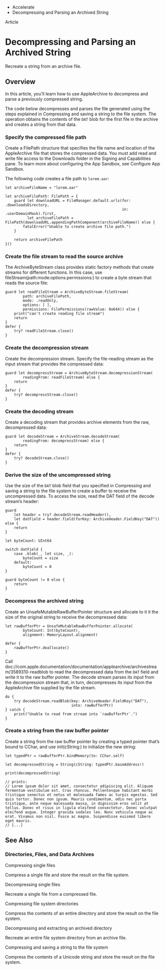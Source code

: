 

- Accelerate
-  Decompressing and Parsing an Archived String 

Article

# Decompressing and Parsing an Archived String

Recreate a string from an archive file.

## Overview

In this article, you’ll learn how to use AppleArchive to decompress and parse a previously compressed string.

The code below decompresses and parses the file generated using the steps explained in Compressing and saving a string to the file system. The operation obtains the contents of the `DAT` blob for the first file in the archive and creates a string from that data.

### Specify the compressed file path

Create a FilePath structure that specifies the file name and location of the AppleArchive file that stores the compressed data. You must add read and write file access to the Downloads folder in the Signing and Capabilities pane. To learn more about configuring the App Sandbox, see Configure App Sandbox.

The following code creates a file path to `lorem.aar`:

```
let archiveFileName = "lorem.aar"

let archiveFilePath: FilePath = { 
    guard let downloadURL = FileManager.default.urls(for: .downloadsDirectory,
                                                     in: .userDomainMask).first,
          let archiveFilePath = FilePath(downloadURL.appendingPathComponent(archiveFileName)) else {
        fatalError("Unable to create archive file path.")
    }

    return archiveFilePath
}()
```

### Create the file stream to read the source archive

The ArchiveByteStream class provides static factory methods that create streams for different functions. In this case, use fileStream(path:mode:options:permissions:) to create a byte stream that reads the source file:

```
guard let readFileStream = ArchiveByteStream.fileStream(
        path: archiveFilePath,
        mode: .readOnly,
        options: [ ],
        permissions: FilePermissions(rawValue: 0o644)) else {
    print("can't create reading file stream")
    return
}
defer {
    try? readFileStream.close()
}
```

### Create the decompression stream

Create the decompression stream. Specify the file-reading stream as the input stream that provides the compressed data:

```
guard let decompressStream = ArchiveByteStream.decompressionStream(
        readingFrom: readFileStream) else {
    return
}
defer {
    try? decompressStream.close()
}
```

### Create the decoding stream

Create a decoding stream that provides archive elements from the raw, decompressed data:

```
guard let decodeStream = ArchiveStream.decodeStream(
        readingFrom: decompressStream) else {
    return
}
defer {
    try? decodeStream.close()
}
```

### Derive the size of the uncompressed string

Use the size of the `DAT` blob field that you specified in Compressing and saving a string to the file system to create a buffer to receive the uncompressed data. To access the size, read the DAT field of the decode stream’s header:

```
guard
    let header = try? decodeStream.readHeader(),
    let datField = header.field(forKey: ArchiveHeader.FieldKey("DAT")) else {
    return
}

let byteCount: UInt64

switch datField {
    case .blob(_, let size, _):
        byteCount = size
    default:
        byteCount = 0
}

guard byteCount != 0 else {
    return
}
```

### Decompress the archived string

Create an UnsafeMutableRawBufferPointer structure and allocate to it it the size of the original string to receive the decompressed data:

```
let rawBufferPtr = UnsafeMutableRawBufferPointer.allocate(
        byteCount: Int(byteCount),
        alignment: MemoryLayout.alignment)

defer {
    rawBufferPtr.deallocate()
}
```

Call doc://com.apple.documentation/documentation/applearchive/archivestream/3589310-readblob to read the decompressed data from the `DAT` field and write it to the raw buffer pointer. The decode stream parses its input from the decompression stream that, in turn, decompresses its input from the AppleArchive file supplied by the file stream.

```
do {
    try decodeStream.readBlob(key: ArchiveHeader.FieldKey("DAT"),
                              into: rawBufferPtr)
} catch {
    print("Unable to read from stream into `rawBufferPtr`.")
}
```

### Create a string from the raw buffer pointer

Create a string from the raw buffer pointer by creating a typed pointer that’s bound to CChar, and use init(cString:) to initialize the new string:

```
let typedPtr = rawBufferPtr.bindMemory(to: CChar.self)

let decompressedString = String(cString: typedPtr.baseAddress!)

print(decompressedString)

// prints:
// Lorem ipsum dolor sit amet, consectetur adipiscing elit. Aliquam fermentum vestibulum est. Cras rhoncus. Pellentesque habitant morbi tristique senectus et netus et malesuada fames ac turpis egestas. Sed quis tortor. Donec non ipsum. Mauris condimentum, odio nec porta tristique, ante neque malesuada massa, in dignissim eros velit at tellus. Donec et risus in ligula eleifend consectetur. Donec volutpat eleifend augue. Integer gravida sodales leo. Nunc vehicula neque ac erat. Vivamus non nisl. Fusce ac magna. Suspendisse euismod libero eget mauris.
// [...]
```

## See Also

### Directories, Files, and Data Archives

Compressing single files

Compress a single file and store the result on the file system.

Decompressing single files

Recreate a single file from a compressed file.

Compressing file system directories

Compress the contents of an entire directory and store the result on the file system.

Decompressing and extracting an archived directory

Recreate an entire file system directory from an archive file.

Compressing and saving a string to the file system

Compress the contents of a Unicode string and store the result on the file system.

